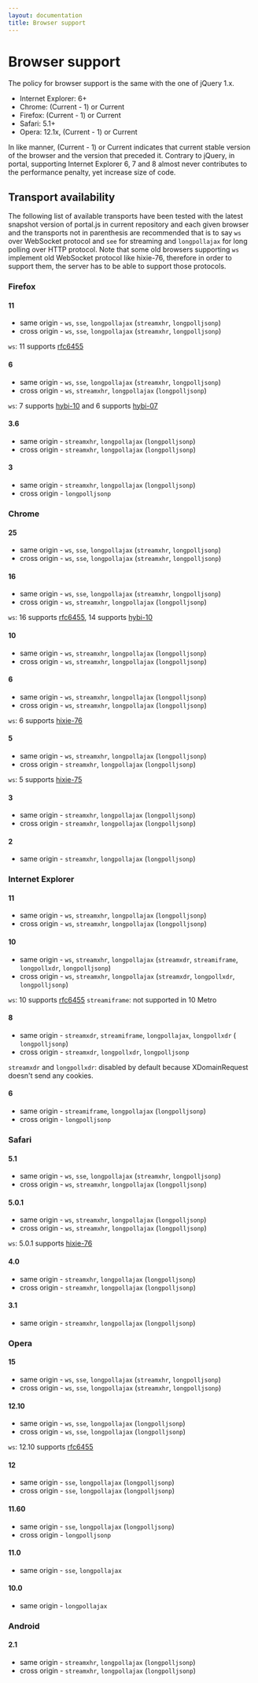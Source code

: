 ```yaml
---
layout: documentation
title: Browser support
---
```


# Browser support
The policy for browser support is the same with the one of jQuery 1.x.

* Internet Explorer: 6+
* Chrome: (Current - 1) or Current
* Firefox: (Current - 1) or Current	
* Safari: 5.1+
* Opera: 12.1x, (Current - 1) or Current

In like manner, (Current - 1) or Current indicates that current stable version of the browser and the version that preceded it. Contrary to jQuery, in portal, supporting Internet Explorer 6, 7 and 8 almost never contributes to the performance penalty, yet increase size of code.

## Transport availability
The following list of available transports have been tested with the latest snapshot version of portal.js in current repository and each given browser and the transports not in parenthesis are recommended that is to say `ws` over WebSocket protocol and `see` for streaming and `longpollajax` for long polling over HTTP protocol. Note that some old browsers supporting `ws` implement old WebSocket protocol like hixie-76, therefore in order to support them, the server has to be able to support those protocols.

### Firefox
#### 11
* same origin - `ws`, `sse`, `longpollajax` (`streamxhr`, `longpolljsonp`)
* cross origin - `ws`, `sse`, `longpollajax` (`streamxhr`, `longpolljsonp`)

`ws`: 11 supports [rfc6455](http://tools.ietf.org/html/rfc6455)

#### 6
* same origin - `ws`, `sse`, `longpollajax` (`streamxhr`, `longpolljsonp`)
* cross origin - `ws`, `streamxhr`, `longpollajax` (`longpolljsonp`)

`ws`: 7 supports [hybi-10](http://tools.ietf.org/html/draft-ietf-hybi-thewebsocketprotocol-10) and 6 supports [hybi-07](http://tools.ietf.org/html/draft-ietf-hybi-thewebsocketprotocol-07)

#### 3.6
* same origin - `streamxhr`, `longpollajax` (`longpolljsonp`)
* cross origin - `streamxhr`, `longpollajax` (`longpolljsonp`)

#### 3
* same origin - `streamxhr`, `longpollajax` (`longpolljsonp`)
* cross origin - `longpolljsonp`

### Chrome
#### 25
* same origin - `ws`, `sse`, `longpollajax` (`streamxhr`, `longpolljsonp`)
* cross origin - `ws`, `sse`, `longpollajax` (`streamxhr`, `longpolljsonp`)

#### 16
* same origin - `ws`, `sse`, `longpollajax` (`streamxhr`, `longpolljsonp`)
* cross origin - `ws`, `streamxhr`, `longpollajax` (`longpolljsonp`)

`ws`: 16 supports [rfc6455](http://tools.ietf.org/html/rfc6455), 14 supports [hybi-10](http://tools.ietf.org/html/draft-ietf-hybi-thewebsocketprotocol-10)

#### 10
* same origin - `ws`, `streamxhr`, `longpollajax` (`longpolljsonp`)
* cross origin - `ws`, `streamxhr`, `longpollajax` (`longpolljsonp`)

#### 6
* same origin - `ws`, `streamxhr`, `longpollajax` (`longpolljsonp`)
* cross origin - `ws`, `streamxhr`, `longpollajax` (`longpolljsonp`)

`ws`: 6 supports [hixie-76](http://tools.ietf.org/html/draft-hixie-thewebsocketprotocol-76)

#### 5
* same origin - `ws`, `streamxhr`, `longpollajax` (`longpolljsonp`)
* cross origin - `streamxhr`, `longpollajax` (`longpolljsonp`)

`ws`: 5 supports [hixie-75](http://tools.ietf.org/html/draft-hixie-thewebsocketprotocol-75)

#### 3
* same origin - `streamxhr`, `longpollajax` (`longpolljsonp`)
* cross origin - `streamxhr`, `longpollajax` (`longpolljsonp`)

#### 2
* same origin - `streamxhr`, `longpollajax` (`longpolljsonp`)

### Internet Explorer
#### 11
* same origin - `ws`, `streamxhr`, `longpollajax` (`longpolljsonp`)
* cross origin - `ws`, `streamxhr`, `longpollajax` (`longpolljsonp`)

#### 10
* same origin - `ws`, `streamxhr`, `longpollajax` (`streamxdr`, `streamiframe`, `longpollxdr`, `longpolljsonp`)
* cross origin - `ws`, `streamxhr`, `longpollajax` (`streamxdr`, `longpollxdr`, `longpolljsonp`)

`ws`: 10 supports [rfc6455](http://tools.ietf.org/html/rfc6455)
`streamiframe`: not supported in 10 Metro

#### 8
* same origin - `streamxdr`, `streamiframe`, `longpollajax`, `longpollxdr` ( `longpolljsonp`)
* cross origin - `streamxdr`, `longpollxdr`, `longpolljsonp`

`streamxdr` and `longpollxdr`: disabled by default because XDomainRequest doesn't send any cookies.

#### 6
* same origin - `streamiframe`, `longpollajax` (`longpolljsonp`)
* cross origin - `longpolljsonp`

### Safari
#### 5.1
* same origin - `ws`, `sse`, `longpollajax` (`streamxhr`, `longpolljsonp`)
* cross origin - `ws`, `streamxhr`, `longpollajax` (`longpolljsonp`)

#### 5.0.1
* same origin - `ws`, `streamxhr`, `longpollajax` (`longpolljsonp`)
* cross origin - `ws`, `streamxhr`, `longpollajax` (`longpolljsonp`)

`ws`: 5.0.1 supports [hixie-76](http://tools.ietf.org/html/draft-hixie-thewebsocketprotocol-76)

#### 4.0
* same origin - `streamxhr`, `longpollajax` (`longpolljsonp`)
* cross origin - `streamxhr`, `longpollajax` (`longpolljsonp`)

#### 3.1
* same origin - `streamxhr`, `longpollajax` (`longpolljsonp`)

### Opera
#### 15
* same origin - `ws`, `sse`, `longpollajax` (`streamxhr`, `longpolljsonp`)
* cross origin - `ws`, `sse`, `longpollajax` (`streamxhr`, `longpolljsonp`)

#### 12.10
* same origin - `ws`, `sse`, `longpollajax` (`longpolljsonp`)
* cross origin - `ws`, `sse`, `longpollajax` (`longpolljsonp`)

`ws`: 12.10 supports [rfc6455](http://tools.ietf.org/html/rfc6455)

#### 12
* same origin - `sse`, `longpollajax` (`longpolljsonp`)
* cross origin - `sse`, `longpollajax` (`longpolljsonp`)

#### 11.60
* same origin - `sse`, `longpollajax` (`longpolljsonp`)
* cross origin - `longpolljsonp`

#### 11.0
* same origin - `sse`, `longpollajax`

#### 10.0
* same origin - `longpollajax`

### Android
#### 2.1
* same origin - `streamxhr`, `longpollajax` (`longpolljsonp`)
* cross origin - `streamxhr`, `longpollajax` (`longpolljsonp`)